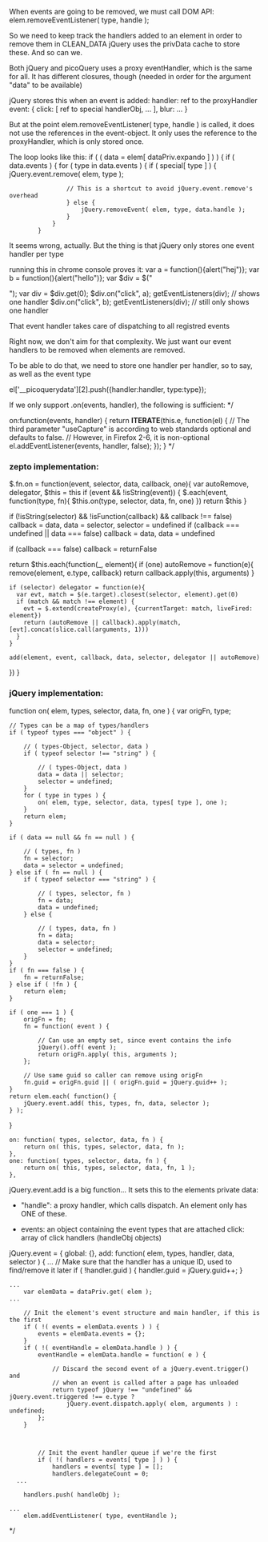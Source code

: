 When events are going to be removed, we must call DOM API:
		elem.removeEventListener( type, handle );

So we need to keep track the handlers added to an element in order to remove them in CLEAN_DATA
jQuery uses the privData cache to store these. And so can we.

Both jQuery and picoQuery uses a proxy eventHandler, which is the same for all.
It has different closures, though (needed in order for the argument "data" to be available)

jQuery stores this when an event is added:
  handler: ref to the proxyHandler
  event: {
    click: [
      ref to special handlerObj, ...
    ],
    blur: ...
  }

But at the point elem.removeEventListener( type, handle ) is called, it does not use the
references in the event-object. It only uses the reference to the proxyHandler, which is only
stored once.

The loop looks like this:
		if ( ( data = elem[ dataPriv.expando ] ) ) {
			if ( data.events ) {
				for ( type in data.events ) {
					if ( special[ type ] ) {
						jQuery.event.remove( elem, type );

					// This is a shortcut to avoid jQuery.event.remove's overhead
					} else {
						jQuery.removeEvent( elem, type, data.handle );
					}
				}
			}

It seems wrong, actually.
But the thing is that jQuery only stores one event handler per type

running this in chrome console proves it:
var a = function(){alert("hej")};
var b = function(){alert("hello")};
var $div = $("<div></div>");
var div = $div.get(0);
$div.on("click", a);
getEventListeners(div); // shows one handler
$div.on("click", b);
getEventListeners(div); // still only shows one handler

That event handler takes care of dispatching to all registred events

Right now, we don't aim for that complexity.
We just want our event handlers to be removed when elements are removed.

To be able to do that, we need to store one handler per handler, so to say,
as well as the event type

  el['__picoquerydata'][2].push({handler:handler, type:type});









If we only support .on(events, handler), the following is sufficient: */

on:function(events, handler) {
  return __ITERATE__(this.e, function(el) {
    // The third parameter "useCapture" is according to web standards optional and defaults to false.
    // However, in Firefox 2-6, it is non-optional
    el.addEventListener(events, handler, false);
  });
}
*/

### zepto implementation:
$.fn.on = function(event, selector, data, callback, one){
  var autoRemove, delegator, $this = this
  if (event && !isString(event)) {
    $.each(event, function(type, fn){
      $this.on(type, selector, data, fn, one)
    })
    return $this
  }

  if (!isString(selector) && !isFunction(callback) && callback !== false)
    callback = data, data = selector, selector = undefined
  if (callback === undefined || data === false)
    callback = data, data = undefined

  if (callback === false) callback = returnFalse

  return $this.each(function(_, element){
    if (one) autoRemove = function(e){
      remove(element, e.type, callback)
      return callback.apply(this, arguments)
    }

    if (selector) delegator = function(e){
      var evt, match = $(e.target).closest(selector, element).get(0)
      if (match && match !== element) {
        evt = $.extend(createProxy(e), {currentTarget: match, liveFired: element})
        return (autoRemove || callback).apply(match, [evt].concat(slice.call(arguments, 1)))
      }
    }

    add(element, event, callback, data, selector, delegator || autoRemove)
  })
}


### jQuery implementation:
function on( elem, types, selector, data, fn, one ) {
	var origFn, type;

	// Types can be a map of types/handlers
	if ( typeof types === "object" ) {

		// ( types-Object, selector, data )
		if ( typeof selector !== "string" ) {

			// ( types-Object, data )
			data = data || selector;
			selector = undefined;
		}
		for ( type in types ) {
			on( elem, type, selector, data, types[ type ], one );
		}
		return elem;
	}

	if ( data == null && fn == null ) {

		// ( types, fn )
		fn = selector;
		data = selector = undefined;
	} else if ( fn == null ) {
		if ( typeof selector === "string" ) {

			// ( types, selector, fn )
			fn = data;
			data = undefined;
		} else {

			// ( types, data, fn )
			fn = data;
			data = selector;
			selector = undefined;
		}
	}
	if ( fn === false ) {
		fn = returnFalse;
	} else if ( !fn ) {
		return elem;
	}

	if ( one === 1 ) {
		origFn = fn;
		fn = function( event ) {

			// Can use an empty set, since event contains the info
			jQuery().off( event );
			return origFn.apply( this, arguments );
		};

		// Use same guid so caller can remove using origFn
		fn.guid = origFn.guid || ( origFn.guid = jQuery.guid++ );
	}
	return elem.each( function() {
		jQuery.event.add( this, types, fn, data, selector );
	} );
}

	on: function( types, selector, data, fn ) {
		return on( this, types, selector, data, fn );
	},
	one: function( types, selector, data, fn ) {
		return on( this, types, selector, data, fn, 1 );
	},


jQuery.event.add is a big function...
It sets this to the elements private data:
  - "handle": a proxy handler, which calls dispatch.
      An element only has ONE of these.

  - events: an object containing the event types that are attached
      click: array of click handlers (handleObj objects)




  jQuery.event = {
	  global: {},
	  add: function( elem, types, handler, data, selector ) {
    ...
		// Make sure that the handler has a unique ID, used to find/remove it later
		if ( !handler.guid ) {
			handler.guid = jQuery.guid++;
		}

    ...
		var	elemData = dataPriv.get( elem );
    ...

		// Init the element's event structure and main handler, if this is the first
		if ( !( events = elemData.events ) ) {
			events = elemData.events = {};
		}
		if ( !( eventHandle = elemData.handle ) ) {
			eventHandle = elemData.handle = function( e ) {

				// Discard the second event of a jQuery.event.trigger() and
				// when an event is called after a page has unloaded
				return typeof jQuery !== "undefined" && jQuery.event.triggered !== e.type ?
					jQuery.event.dispatch.apply( elem, arguments ) : undefined;
			};
		}



			// Init the event handler queue if we're the first
			if ( !( handlers = events[ type ] ) ) {
				handlers = events[ type ] = [];
				handlers.delegateCount = 0;
      ...

		handlers.push( handleObj );

    ...
		elem.addEventListener( type, eventHandle );

*/
